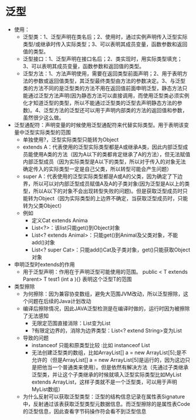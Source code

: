 # 泛型
- 使用：
    - 泛型类：1、泛型声明在类名后；2、使用时，通过实例声明传入泛型实际类型/或继承时传入实际类型；3、可以表明其成员变量，函数参数和返回值的类型。
    - 泛型接口：1、泛型声明在接口名后；2、类实现时，用实际类型填充；3、可以表明其成员变量，函数参数和返回值的类型。
    - 泛型方法：1、方法声明使用，需要在返回类型前面声明；2、用于表明方法的参数或返回值类型，其泛型最终类型由方法的参数决定。3、与泛型类的方法不同的是泛型类的方法不用在返回值前面申明泛型，静态方法只能通过泛型方法声明(因为静态方法可以直接调用，而使用泛型类必须实例化才知道泛型的类型，所以不能通过泛型类的泛型去声明静态方法的参数)。4、泛型方法的泛型还可以用于声明内部类的方法的返回值和参数，虽然很少这么做。
- 泛型通配符：声明变量的时候使用泛型通配符来代替实际类型。用于表明该变量中泛型实际类型的范围
    - 单独使用?，泛型实际类型只能转为Object
    - extends A：代表使用的泛型实际类型都是A或继承A类，因此内部泛型成员能使用A类的方法（因为A以下的类都肯定继承了A的方法），但无法赋值内部泛型成员（因为实际类型是A以下的类型，所以对于传入的对象无法确定传入的实际类型一定是自己父类，所以转型可能会产生问题）
    - super A：代表使用的泛型实际类型都是A或A的父类，因为确定了下边界，所以可以对内部泛型成员赋值A及A的子类对象(因为泛型是A以上的类型，所以A以下的对象不会出现转型失败的问题)。但是获取泛型成员时只能转为Object（因为实际类型的上边界不确定，当获取泛型成员时，只能转为父类Object）
    - 例如
        - 定义Cat extends Anima
        - List<?>：该list只能get()到Object对象
        - List<? extends Animal>：只能get()到Animal及父类对象，不能add()对象
        - List<? super Cat>：只能add()Cat及子类对象，get()只能获取Object对象
- 申明泛型时extends的作用
    - 用于泛型声明：作用在于声明泛型可能使用的范围。 public < T extends Parent> T test1 (int a ){}  表明这个泛型T的范围
- 类型擦除
    - 为何擦除：因为兼容协变数组，避免大范围JVM改动，所以泛型擦除，这个问题在后续的Java计划改动
    - 编译后擦除情况，因此JAVA泛型检测是在编译时做的，运行时因为被擦除了无法感知
        - 无限定范围直接消除：List<String>变为List
        - ?有限定边界的，消除为边界类型：List<? extend String>变为List<String>
    - 导致的问题
        - instanceof 只能和原类型比较 :比如 instanceof List
        - 无法创建泛型类的数组，比如ArrayList<Integer>[] a = new ArrayList<Integer>[5];是不允许的（但是ArrayList[] a = new ArrayList[5]是运行的，因为这边只是把他当一个普通类来使用）。但是依然有解决方法（先通过子类继承泛型类，并让这个子类继承的时候就填入泛型实际类型比如MyList extends ArrayList<Integer>，这样子类就不是一个泛型类，可以用于声明MyList数组）
    - 为什么反射可以获取泛型类型：泛型的结构信息记录在属性表Signature中，反射通过该表获取泛型类型元数据信息。而泛型擦除的是属性表Code的泛型信息，因此查看字节码操作符会看不到泛型信息